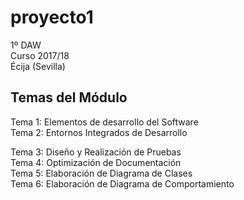 # proyecto1
1º DAW  
Curso 2017/18  
Écija (Sevilla)  


## Temas del Módulo


Tema 1: Elementos de desarrollo del Software  
Tema 2: Entornos Integrados de Desarrollo

Tema 3: Diseño y Realización de Pruebas  
Tema 4: Optimización de Documentación  
Tema 5: Elaboración de Diagrama de Clases  
Tema 6: Elaboración de Diagrama de Comportamiento  
